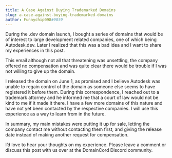 ```yaml
---
title: A Case Against Buying Trademarked Domains
slug: a-case-against-buying-trademarked-domains
author: Funnychip098#9859
---
```

During the .dev domain launch, I bought a series of domains that would be of interest to large development related companies, one of which being Autodesk.dev. Later I realized that this was a bad idea and I want to share my experiences in this post.

<!-- end -->

This email although not all that threatening was unsettling, the company offered no compensation and was quite clear there would be trouble if I was not willing to give up the domain.

I released the domain on June 1, as promised and I believe Autodesk was unable to regain control of the domain as someone else seems to have registered it before them. During this correspondence, I reached out to a trademark attorney and he informed me that a court of law would not be kind to me if it made it there. I have a few more domains of this nature and have not yet been contacted by the respective companies. I will use this experience as a way to learn from in the future.

In summary, my main mistakes were putting it up for sale, letting the company contact me without contacting them first, and giving the release date instead of making another request for compensation.

I’d love to hear your thoughts on my experience. Please leave a comment or discuss this post with us over at the DomainCord Discord community.